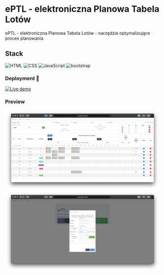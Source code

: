 # ePTL - elektroniczna Planowa Tabela Lotów 

ePTL - elektroniczna Planowa Tabela Lotów - narzędzie optymalizujące proces planowania

## Stack
![HTML](https://img.shields.io/badge/HTML-%234ea94b.svg?style=for-the-badge&logo=html&logoColor=white) 
![CSS](https://img.shields.io/badge/CSS-%23404d59.svg?style=for-the-badge&logo=css&logoColor=%2361DAFB) 
![JavaScript](https://img.shields.io/badge/JavaScript-%2320232a.svg?style=for-the-badge&logo=JavaScript&logoColor=%2361DAFB) 
![bootstrap](https://img.shields.io/badge/bootstrap-6DA55F?style=for-the-badge&logo=bootstrap&logoColor=white)

### Deployment 👋 
[![Live demo](https://img.shields.io/badge/live_demo-hosting_ct8.pl-green)][live]

### Preview
![preview][preview1-url]
![preview][preview2-url]

[preview1-url]: https://raw.githubusercontent.com/pajlotapps/eptl/main/preview/preview_001.png
[preview2-url]: https://raw.githubusercontent.com/pajlotapps/eptl/main/preview/preview_002.png

[live]: https://eptl.bha.ct8.pl/